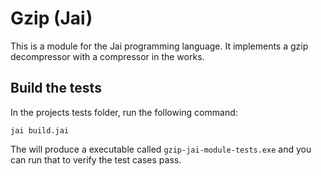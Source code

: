 # Gzip (Jai)
This is a module for the Jai programming language. It implements a gzip decompressor with a compressor in the works.

## Build the tests
In the projects tests folder, run the following command:
```shell
jai build.jai
```

The will produce a executable called `gzip-jai-module-tests.exe` and you can run that to verify the test cases pass.
